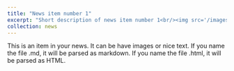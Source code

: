```yaml
---
title: "News item number 1"
excerpt: "Short description of news item number 1<br/><img src='/images/500x300.png'>"
collection: news
---
```


This is an item in your news. It can be have images or nice text. If you name the file .md, it will be parsed as markdown. If you name the file .html, it will be parsed as HTML. 

